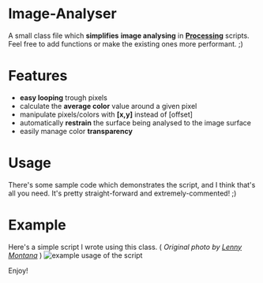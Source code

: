 Image-Analyser
==============
A small class file which __simplifies__ __image analysing__ in [__Processing__](http://processing.org/) scripts.
Feel free to add functions or make the existing ones more performant. ;)

Features
==============
- __easy looping__ trough pixels
- calculate the __average color__ value around a given pixel
- manipulate pixels/colors with __[x,y]__ instead of [offset]
- automatically __restrain__ the surface being analysed to the image surface
- easily manage color __transparency__

Usage
==============
There's some sample code which demonstrates the script, and I think that's all you need.
It's pretty straight-forward and extremely-commented! ;)

Example
==============
Here's a simple script I wrote using this class. ( _Original photo by [Lenny Montana](http://www.flickr.com/photos/27857804@N00/15473862/)_ )
![example usage of the script](http://i.imgur.com/MCRzk.png "A photo processed by a script using this class.")


Enjoy!